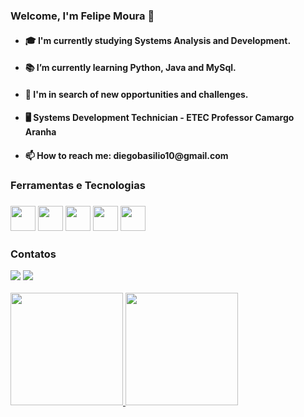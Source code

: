 <h3>Welcome, I'm Felipe Moura 👋</h3>
<ul>
  <li><h4>🎓 I'm currently studying Systems Analysis and Development.</h4></li>
  <li><h4>📚 I’m currently learning Python, Java and MySql.</h4></li>
  <li><h4>🤔 I'm in search of new opportunities and challenges.</h4></li>
  <li><h4>🖥️ Systems Development Technician - ETEC Professor Camargo Aranha</h4></li>
  <li><h4>📫 How to reach me: diegobasilio10@gmail.com</h4></li>
</ul>
<h3>Ferramentas e Tecnologias<h3>
<img src="https://cdn.jsdelivr.net/gh/devicons/devicon/icons/python/python-original.svg" width="40" height="40"/> 
<img src="https://cdn.jsdelivr.net/gh/devicons/devicon/icons/java/java-original.svg" width="40" height="40"/>
<img src="https://cdn.jsdelivr.net/gh/devicons/devicon/icons/mysql/mysql-original-wordmark.svg" width="40" height="40"/>    
<img src="https://cdn.jsdelivr.net/gh/devicons/devicon/icons/html5/html5-original.svg" width="40" height="40"/>
<img src="https://cdn.jsdelivr.net/gh/devicons/devicon/icons/css3/css3-original.svg" width="40" height="40"/>
<h3>Contatos</h3>
<a href="https://instagram.com/x_felipemoura_x?igshid=OTk0YzhjMDVlZA==" target="_blank"><img src="https://img.shields.io/badge/-Instagram-%23E4405F?style=for-the-badge&logo=instagram&logoColor=white" target="_blank"></a>
<a href="https://www.linkedin.com/in/felipe-moura-371b7b207" target="_blank"><img src="https://img.shields.io/badge/-LinkedIn-%230077B5?style=for-the-badge&logo=linkedin&logoColor=white" target="_blank"></a>
<br><br><div>
<a href="https://github.com/FelipeMouraa">
<img height="180em" src="https://github-readme-stats.vercel.app/api/top-langs/?username=FelipeMouraa&layout=compact&langs_count=7&theme=dracula"/>
<img height="180em" src="https://github-readme-stats.vercel.app/api?username=FelipeMouraa&show_icons=true&theme=dracula&include_all_commits=true&count_private=true"/>
</div>
